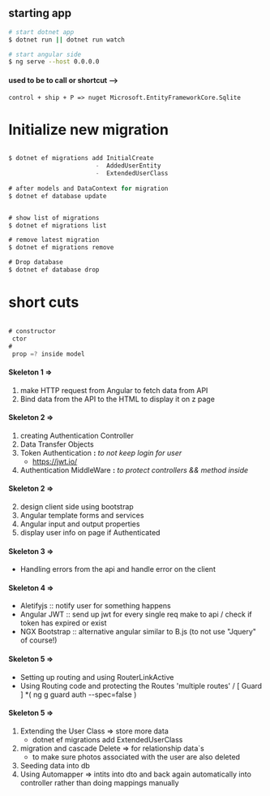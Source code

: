 
## starting app

```bash
# start dotnet app
$ dotnet run || dotnet run watch

# start angular side
$ ng serve --host 0.0.0.0

```


#### used to be to call or shortcut -->

``` control + ship + P => nuget Microsoft.EntityFrameworkCore.Sqlite ```

# Initialize new migration  
```cs

$ dotnet ef migrations add InitialCreate 
                        -  AddedUserEntity
                        -  ExtendedUserClass
                        
# after models and DataContext for migration
$ dotnet ef database update


# show list of migrations
$ dotnet ef migrations list

# remove latest migration 
$ dotnet ef migrations remove

# Drop database 
$ dotnet ef database drop
```

# short cuts
```cs

# constructor 
 ctor
#
 prop =? inside model

```


#### Skeleton 1 =>
1. make HTTP request from Angular to fetch data from API 
2. Bind data from the API to the HTML to display it on z page 

#### Skeleton 2 =>
1. creating Authentication Controller
2. Data Transfer Objects
3. Token Authentication **:** *to not keep login for user*
    - https://jwt.io/
4. Authentication MiddleWare **:** *to protect controllers && method inside*

#### Skeleton 2 =>
2. design client side using bootstrap 
2. Angular template forms and services
4. Angular input and output properties
3. display user info on page if Authenticated 

#### Skeleton 3 =>
- Handling errors from the api and handle error on the client

#### Skeleton 4 =>
- Aletifyjs :: notify user for something happens
- Angular JWT :: send up jwt for every single req make to api / check if token has expired or exist
- NGX Bootstrap :: alternative angular similar to B.js (to not use "Jquery" of course!)

#### Skeleton 5 =>
- Setting up routing and using RouterLinkActive
- Using Routing code and protecting the Routes 'multiple routes' / [ Guard ]
*( ng g guard auth --spec=false )

#### Skeleton 5 =>
1. Extending the User Class => store more data
    - dotnet ef migrations add ExtendedUserClass
2. migration and cascade Delete => for relationship data`s 
    - to make sure photos associated with the user are also deleted
3. Seeding data into db
4. Using Automapper => intits into dto and back again automatically into controller rather than doing mappings manually